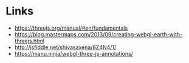# Links

-   <https://threejs.org/manual/#en/fundamentals>
-   <https://blog.mastermaps.com/2013/09/creating-webgl-earth-with-threejs.html>
-   <http://jsfiddle.net/shivasaxena/8Z4N4/1/>
-   <https://manu.ninja/webgl-three-js-annotations/>
